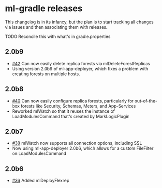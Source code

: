 # ml-gradle releases

This changelog is in its infancy, but the plan is to start tracking all changes via issues and then associating them
with releases. 

TODO Reconcile this with what's in gradle.properties

## 2.0b9

* [#42](https://github.com/rjrudin/ml-gradle/issues/42) Can now easily delete replica forests via mlDeleteForestReplicas
* Using version 2.0b9 of ml-app-deployer, which fixes a problem with creating forests on multiple hosts.

## 2.0b8

* [#40](https://github.com/rjrudin/ml-gradle/issues/40) Can now easily configure replica forests, particularly for
out-of-the-box forests like Security, Schemas, Meters, and App-Services 
* Reworked mlWatch so that it reuses the instance of LoadModulesCommand that's created by MarkLogicPlugin

## 2.0b7

* [#38](https://github.com/rjrudin/ml-gradle/issues/38) mlWatch now supports all connection options, including SSL 
* Now using ml-app-deployer 2.0b6, which allows for a custom FileFilter on LoadModulesCommand
 
## 2.0b6

* [#36](https://github.com/rjrudin/ml-gradle/issues/36) Added mlDeployFlexrep
